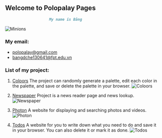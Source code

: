 ## Welcome to Polopalay Pages

```markdown
                    My name is Bằng
```


![Minions](https://polopalay.github.io/img/img24.jpg)


### My email:

- polopalay@gmail.com
- bangdche130641@fpt.edu.vn

### List of my project:

1. [Coloors](https://polopalay.github.io/coloors)
The project can randomly generate a palette, edit each color in the palette,
and save or delete the palette in your browser.
![Coloors](https://polopalay.github.io/img/coolors.png)

2. [Newspaper](https://polopalay.github.io/newspaper)
Project is a news reader page and news lookup.
![Newspaper](https://polopalay.github.io/img/newspaper.png)

3. [Photon](https://polopalay.github.io/photon)
A website for displaying and searching photos and videos.
![Photon](https://polopalay.github.io/img/photon.png)

4. [Todos](https://polopalay.github.io/todos)
A website for you to write down what you need to do and save it in your browser.
You can also delete it or mark it as done.
![Todos](https://polopalay.github.io/img/todos.png)


